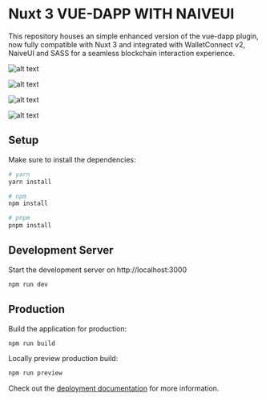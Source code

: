 # Nuxt 3 VUE-DAPP WITH NAIVEUI

This repository houses an simple enhanced version of the vue-dapp plugin, now fully compatible with Nuxt 3 and integrated with WalletConnect v2, NaiveUI and SASS for a seamless blockchain interaction experience.

![alt text](https://i.imgur.com/qEJKWQi.png)

![alt text](https://i.imgur.com/svArOMY.png)

![alt text](https://i.imgur.com/5Ht5cJQ.png)

![alt text](https://i.imgur.com/egAli6u.png)
## Setup

Make sure to install the dependencies:

```bash
# yarn
yarn install

# npm
npm install

# pnpm
pnpm install
```

## Development Server

Start the development server on http://localhost:3000

```bash
npm run dev
```

## Production

Build the application for production:

```bash
npm run build
```

Locally preview production build:

```bash
npm run preview
```

Check out the [deployment documentation](https://nuxt.com/docs/getting-started/deployment) for more information.
